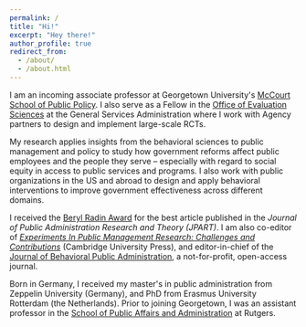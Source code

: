 ```yaml
---
permalink: /
title: "Hi!"
excerpt: "Hey there!"
author_profile: true
redirect_from: 
  - /about/
  - /about.html
---
```


I am an incoming associate professor at Georgetown University's <a href="https://mccourt.georgetown.edu" target="_blank">McCourt School of Public Policy</a>. I also serve as a Fellow in the <a href="https://oes.gsa.gov" target="_blank">Office of Evaluation Sciences</a> at the General Services Administration where I work with Agency partners to design and implement large-scale RCTs.

My research applies insights from the behavioral sciences to public management and policy to study how government reforms affect public employees and the people they serve – especially with regard to social equity in access to public services and programs. I also work with public organizations in the US and abroad to design and apply behavioral interventions to improve government effectiveness across different domains.

I received the <a href="http://pmranet.org/awards/" target="_blank">Beryl Radin Award</a> for the best article published in the *Journal of Public Administration Research and Theory (JPART)*. I am also co-editor of <a href="https://www.cambridge.org/core/books/experiments-in-public-management-research/8DB826A84D228568AAEC69732C72F1EC" target="_blank">*Experiments In Public Management Research: Challenges and Contributions*</a> (Cambridge University Press), and editor-in-chief of the <a href="http://www.journal-bpa.org" target="_blank">Journal of Behavioral Public Administration</a>, a not-for-profit, open-access journal.

Born in Germany, I received my master's in public administration from Zeppelin University (Germany), and PhD from Erasmus University Rotterdam (the Netherlands). Prior to joining Georgetown, I was an assistant professor in the <a href="https://spaa.newark.rutgers.edu" target="_blank">School of Public Affairs and Administration</a> at Rutgers. 
